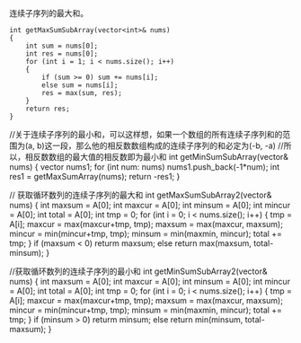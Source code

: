 连续子序列的最大和。
```
int getMaxSumSubArray(vector<int>& nums)
{
    int sum = nums[0];
    int res = nums[0];
    for (int i = 1; i < nums.size(); i++)
    {
        if (sum >= 0) sum += nums[i];
        else sum = nums[i];
        res = max(sum, res);
    }
    return res;
}
```
//关于连续子序列的最小和，可以这样想，如果一个数组的所有连续子序列和的范围为(a, b)这一段，那么他的相反数数组构成的连续子序列的和必定为(-b, -a)
//所以，相反数数组的最大值的相反数即为最小和
int getMinSumSubArray(vector<int>& nums)
{
    vector<int> nums1;
    for (int num: nums)
        nums1.push_back(-1*num);
    int res1 = getMaxSumArray(nums);
    return -res1;
}

// 获取循环数列的连续子序列的最大和
int getMaxSumSubArray2(vector<int>& nums)
{
    int maxsum = A[0];
    int maxcur = A[0];
    int minsum = A[0];
    int mincur = A[0];
    int total = A[0];
    int tmp = 0;
    for (int i = 0; i < nums.size(); i++)
    {
        tmp = A[i];
        maxcur = max(maxcur+tmp, tmp);
        maxsum = max(maxcur, maxsum);
        mincur = min(mincur+tmp, tmp);
        minsum = min(maxmin, mincur);
        total += tmp;
    }
    if (maxsum < 0)
        returm maxsum;
    else return max(maxsum, total-minsum);
}

//获取循环数列的连续子序列的最小和
int getMinSumSubArray2(vector<int>& nums)
{
    int maxsum = A[0];
    int maxcur = A[0];
    int minsum = A[0];
    int mincur = A[0];
    int total = A[0];
    int tmp = 0;
    for (int i = 0; i < nums.size(); i++)
    {
        tmp = A[i];
        maxcur = max(maxcur+tmp, tmp);
        maxsum = max(maxcur, maxsum);
        mincur = min(mincur+tmp, tmp);
        minsum = min(maxmin, mincur);
        total += tmp;
    }
    if (minsum > 0)
        returm minsum;
    else return min(minsum, total-maxsum);
}
